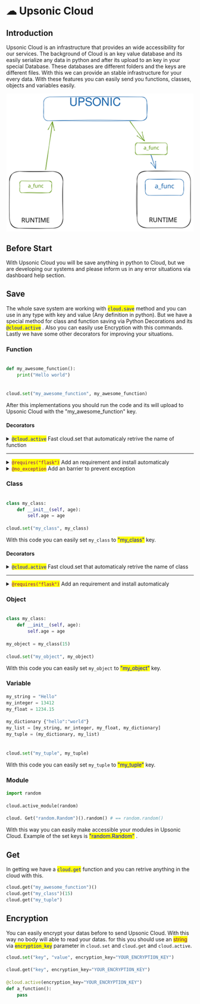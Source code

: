 # ☁ Upsonic Cloud

## Introduction

Upsonic Cloud is an infrastructure that provides an wide accessibility for our services. The background of Cloud is an key value database and its easily serialize any data in python and after its upload to an key in your special Database. These databases are different folders and the keys are different files. With this we can provide an stable infrastructure for your every data. With these features you can easily send you functions, classes, objects and variables easily.



<img src="../../.gitbook/assets/file.excalidraw (2).svg" alt="" class="gitbook-drawing">

## Before Start

With Upsonic Cloud you will be save anything in python to Cloud, but we are developing our systems and please inform us in any error situations via dashboard help section.



## Save

The whole save system are working with <mark style="color:blue;">`cloud.save`</mark> method and you can use in any type with key and value (Any definition in python). But we have a special method for class and function saving via Python Decorations and its <mark style="color:blue;">`@cloud.active`</mark> . Also you can easily use Encryption with this commands. Lastly we have some other decorators for improving your situations.

### Function

```python

def my_awesome_function():
    print("Hello world")


cloud.set("my_awesome_function", my_awesome_function)

```

After this implementations you should run the code and its will upload to Upsonic Cloud with the "my\_awesome\_function" key.

#### Decorators

<details>

<summary><mark style="color:blue;"><code>@cloud.active</code></mark> Fast cloud.set that automaticaly retrive the name of function</summary>

With this decorator you don't need to use `cloud.set` its an shortcut for saving functions to cloud.



<pre class="language-python"><code class="lang-python"><strong>
</strong>@cloud.active
def my_awesome_function():
    print("Hello world")

</code></pre>

Now you don't need to cloud.set . You just need to run this script and its will automaticaly save with <mark style="color:blue;">"my\_awesome\_function"</mark> key to cloud.

</details>

***

<details>

<summary><mark style="color:purple;"><code>@requires("flask")</code></mark> Add an requirement and install automaticaly</summary>

It's automaticaly check the flask installation and if its not exist the system its automaticaly install via pip when the function calls.

```python
from upsonic import requires

@cloud.active
@requires("flask")
@requires("django==4.2.6")
def my_awesome_function():
    import flask
    import django
    print("Hello world")

```

</details>

<details>

<summary><mark style="color:purple;"><code>@no_exception</code></mark> Add an barrier to prevent exception</summary>

It's add an barrier to your function that runs before the main code. Its add an try-except and with this your runtime never get down.

```python
from upsonic import no_exception

@cloud.active
@no_exception
def my_awesome_function():
    raise Exception()

```

</details>



### Class

```python

class my_class:
    def __init__(self, age):
        self.age = age
        
cloud.set("my_class", my_class)

```

With this code you can easily set `my_class` to <mark style="color:blue;">"my\_class"</mark> key.

#### Decorators

<details>

<summary><mark style="color:blue;"><code>@cloud.active</code></mark> Fast cloud.set that automaticaly retrive the name of class</summary>

With this decorator you don't need to use `cloud.set` its an shortcut for saving functions to cloud.



<pre class="language-python"><code class="lang-python"><strong>
</strong>@cloud.active
class my_class:
    def __init__(self, age):
        self.age = age

</code></pre>

Now you don't need to cloud.set . You just need to run this script and its will automaticaly save with <mark style="color:blue;">"my\_class"</mark> key to cloud.

</details>

***

<details>

<summary><mark style="color:purple;"><code>@requires("flask")</code></mark> Add an requirement and install automaticaly</summary>

It's automaticaly check the flask installation and if its not exist the system its automaticaly install via pip when the class calls.

```python
from upsonic import requires

@cloud.active
@requires("flask")
@requires("django==4.2.6")
class my_class:
    def __init__(self, age):
        import flask
        import django
        self.age = age
```

</details>



### Object

```python

class my_class:
    def __init__(self, age):
        self.age = age
  
my_object = my_class(15) 
        
cloud.set("my_object", my_object)

```

With this code you can easily set `my_object` to <mark style="color:blue;">"my\_object"</mark> key.

### Variable

```python
my_string = "Hello"
my_integer = 13412
my_float = 1234.15

my_dictionary {"hello":"world"}
my_list = [my_string, mr_integer, my_float, my_dictionary]
my_tuple = (my_dictionary, my_list)


cloud.set("my_tuple", my_tuple)

```

With this code you can easily set `my_tuple` to <mark style="color:blue;">"my\_tuple"</mark> key.



### Module

```python
import random

cloud.active_module(random)

cloud. Get("random.Random")().random() # == random.random()

```

With this way you can easily make accessible your modules in Upsonic Cloud. Example of the set keys is <mark style="color:blue;">"random.Random"</mark> .

## Get

In getting we have a <mark style="color:blue;">`cloud.get`</mark> function and you can retrive anything in the cloud with this.

```python
cloud.get("my_awesome_function")()
cloud.get("my_class")(15)
cloud.get("my_tuple")
```





## Encryption

You can easily encrypt your datas before to send Upsonic Cloud. With this way no body will able to read your datas. for this you should use an <mark style="color:purple;">string</mark> via <mark style="color:blue;">`encryption_key`</mark> parameter in `cloud.set` and `cloud.get` and `cloud.active`.

```python
cloud.set("key", "value", encryption_key="YOUR_ENCRYPTION_KEY")

cloud.get("key", encryption_key="YOUR_ENCRYPTION_KEY")

@cloud.active(encryption_key="YOUR_ENCRYPTION_KEY")
def a_function():
    pass
```
